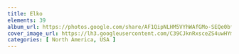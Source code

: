 ```yaml
---
title: Elko
elements: 39
album_url: https://photos.google.com/share/AF1QipNLHM5VYhWAfGMo-SEQe0bffCA3m3yTXhEFjkW-eQRoJWoqgxoSh-xCPS9yEeFH_g?key=aGxYbExSUlB1emdRdlg3RGhlT1p1N3o1OUh1MXdn
cover_image_url: https://lh3.googleusercontent.com/C39CJknRxsceZS4uwHYmhBLbX64L1jVlbSg8R22utgqI6ESwtNb05MB7Id9vz2_6pm9Gr2Mdhb9lFEOYEA8xeLWHY4y5vORjeRRP6d0Rcs7diiMeWAdgV5oTC74Pzq4mROAhLVUvkAUFrvpcWLFb88vbUtHf0axOxYdH2uPZbCfQOgrv-UhWccQ2iueGxNsepozhC1khYBl4P2mC-M9lVkeXZctjDBFVeGEOO3nSaHeOdwiOF2lWmG460ZyVsvTIRcJXfOKIy4x6K4w4P0UkZQrMXHQrlBl-65dM4GrLfmzuJHcPkG4IgYFfhaDp_8-1_K6xStOv2BLP47bnBmjp0cIzjagEGR5rXZVn4llGYAYq6uEgbtXHR7PkHcFXwGY-KhcjVjjh2SAtW2vsffYQY1uCtrwgoIKzNYP5nMW0Dx5MR8IO7bRbwyJ8EE9z0mETUHUJ5pOramz_Z4PuvlpEz9AnByXWjKMfrHdrrOjVuJyQI4LJ2QCR3oy62LrUsc2XOywE2_HQ-OwTKJsXRYz_2mR5qIGTFE37dd5fWXksfGJFBAHX7CTAiI_hhLOVJ1W8ex6X5kLu2W4F1S714gJf3hsNL5u7-L0nBpzP1NM3R_efUklpVAvPTuJ1fsv5liYphyrZyRTWNSV1wuwxF2IfY-Twvg=s195-p-k-no
categories: [ North America, USA ]
---
```

